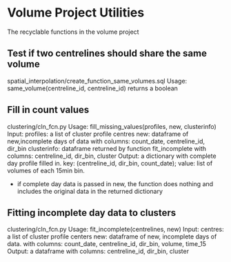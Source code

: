 # Volume Project Utilities
The recyclable functions in the volume project

## Test if two centrelines should share the same volume
spatial_interpolation/create_function_same_volumes.sql
Usage: same_volume(centreline_id, centreline_id) returns a boolean

## Fill in count values
clustering/cln_fcn.py
Usage: fill_missing_values(profiles, new, clusterinfo) 
Input:
	profiles: a list of cluster profile centres
	new: dataframe of new,incomplete days of data with columns: count_date, centreline_id, dir_bin
	clusterinfo: dataframe returned by function fit_incomplete with columns: centreline_id, dir_bin, cluster
Output:
	a dictionary with complete day profile filled in. key: (centreline_id, dir_bin, count_date); value: list of volumes of each 15min bin.

* if complete day data is passed in new, the function does nothing and includes the original data in the returned dictionary

## Fitting incomplete day data to clusters
clustering/cln_fcn.py
Usage: fit_incomplete(centrelines, new)
Input:
	centres: a list of cluster profile centers
	new: dataframe of new, incomplete days of data. with columns: count_date, centreline_id, dir_bin, volume, time_15
Output:
	a dataframe with columns: centreline_id, dir_bin, cluster

	